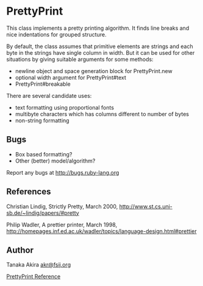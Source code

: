 # PrettyPrint

This class implements a pretty printing algorithm. It finds line breaks and
nice indentations for grouped structure.

By default, the class assumes that primitive elements are strings and each
byte in the strings have single column in width. But it can be used for other
situations by giving suitable arguments for some methods:
*   newline object and space generation block for PrettyPrint.new
*   optional width argument for PrettyPrint#text
*   PrettyPrint#breakable


There are several candidate uses:
*   text formatting using proportional fonts
*   multibyte characters which has columns different to number of bytes
*   non-string formatting


## Bugs
*   Box based formatting?
*   Other (better) model/algorithm?


Report any bugs at http://bugs.ruby-lang.org

## References
Christian Lindig, Strictly Pretty, March 2000,
http://www.st.cs.uni-sb.de/~lindig/papers/#pretty

Philip Wadler, A prettier printer, March 1998,
http://homepages.inf.ed.ac.uk/wadler/topics/language-design.html#prettier

## Author
Tanaka Akira <akr@fsij.org>

[PrettyPrint Reference](https://ruby-doc.org/stdlib-2.7.0/libdoc/prettyprint/rdoc/PrettyPrint.html)
